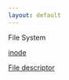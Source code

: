 ```yaml
---
layout: default
---
```


File System

[inode]

[File descriptor]

[inode]:<https://en.wikipedia.org/wiki/Inode>
[File descriptor]:<https://en.wikipedia.org/wiki/File_descriptor>
